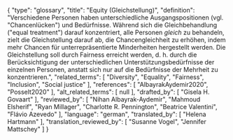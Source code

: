 {
    "type": "glossary",
    "title": "Equity (Gleichstellung)",
    "definition": "Verschiedene Personen haben unterschiedliche Ausgangspositionen (vgl. \"Chancenlücken\") und Bedürfnisse. Während sich die Gleichbehandlung (\"equal treatment\") darauf konzentriert, alle Personen *gleich* zu behandeln, zielt die Gleichstellung darauf ab, die Chancengleichheit zu erhöhen, indem mehr Chancen für unterrepräsentierte Minderheiten hergestellt werden. Die Gleichstellung soll durch Fairness erreicht werden, d. h. durch die Berücksichtigung der unterschiedlichen Unterstützungsbedürfnisse der einzelnen Personen, anstatt sich nur auf die Bedürfnisse der Mehrheit zu konzentrieren.",
    "related_terms": [
        "Diversity",
        "Equality",
        "Fairness",
        "Inclusion",
        "Social justice"
    ],
    "references": [
        "AlbayrakAydemir2020",
        "Posselt2020"
    ],
    "alt_related_terms": [
        null
    ],
    "drafted_by": [
        "Gisela H. Govaart"
    ],
    "reviewed_by": [
        "Nihan Albayrak-Aydemir",
        "Mahmoud Elsherif",
        "Ryan Millager",
        "Charlotte R. Pennington",
        "Beatrice Valentini",
        "Flávio Azevedo"
    ],
    "language": "german",
    "translated_by": [
        "Helena Hartmann"
    ],
    "translation_reviewed_by": [
        "Susanne Vogel",
        "Jennifer Mattschey"
    ]
}